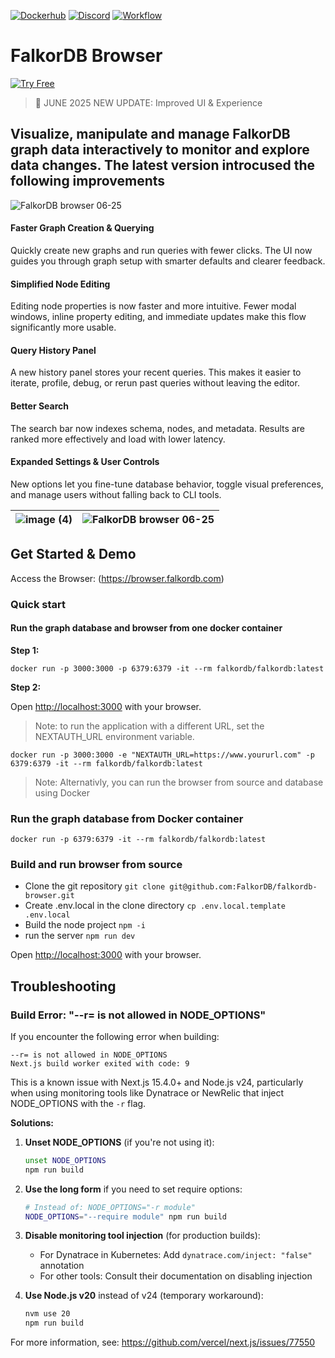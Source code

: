 
[![Dockerhub](https://img.shields.io/docker/pulls/falkordb/falkordb-browser?label=Docker)](https://hub.docker.com/r/falkordb/falkordb-browser/)
[![Discord](https://img.shields.io/discord/1146782921294884966?style=flat-square)](https://discord.gg/6M4QwDXn2w)
[![Workflow](https://github.com/FalkorDB/falkordb-browser/actions/workflows/nextjs.yml/badge.svg?branch=main)](https://github.com/FalkorDB/falkordb-browser/actions/workflows/nextjs.yml)

# FalkorDB Browser

[![Try Free](https://img.shields.io/badge/Try%20Free-FalkorDB%20Cloud-FF8101?labelColor=FDE900&style=for-the-badge&link=https://app.falkordb.cloud)](https://app.falkordb.cloud)

> 🎉 JUNE 2025 NEW UPDATE: Improved UI & Experience 

## Visualize, manipulate and manage FalkorDB graph data interactively to monitor and explore data changes. The latest version introcused the following improvements
![FalkorDB browser 06-25](https://github.com/user-attachments/assets/bc0060d0-1b55-484a-8e88-9c72b5085e55)

#### Faster Graph Creation & Querying  
Quickly create new graphs and run queries with fewer clicks. The UI now guides you through graph setup with smarter defaults and clearer feedback.

#### Simplified Node Editing  
Editing node properties is now faster and more intuitive. Fewer modal windows, inline property editing, and immediate updates make this flow significantly more usable.

#### Query History Panel  
A new history panel stores your recent queries. This makes it easier to iterate, profile, debug, or rerun past queries without leaving the editor.

#### Better Search  
The search bar now indexes schema, nodes, and metadata. Results are ranked more effectively and load with lower latency.

#### Expanded Settings & User Controls  
New options let you fine-tune database behavior, toggle visual preferences, and manage users without falling back to CLI tools.



| ![image (4)](https://github.com/user-attachments/assets/658fa59f-5316-475c-8bd7-b26651e9902c) | ![FalkorDB browser 06-25](https://github.com/user-attachments/assets/ee907fa6-038c-462b-9240-456a2d2c2a99) |
|---------------------------------------------------|---------------------------------------------------|


## Get Started & Demo

Access the Browser: (https://browser.falkordb.com)

### Quick start

#### Run the graph database and browser from one docker container

**Step 1:**
```
docker run -p 3000:3000 -p 6379:6379 -it --rm falkordb/falkordb:latest
```
**Step 2:**

Open [http://localhost:3000](http://localhost:3000) with your browser.

> Note: to run the application with a different URL, set the NEXTAUTH_URL environment variable.

```
docker run -p 3000:3000 -e "NEXTAUTH_URL=https://www.yoururl.com" -p 6379:6379 -it --rm falkordb/falkordb:latest
```

> Note: Alternativly, you can run the browser from source and database using Docker

### Run the graph database from Docker container

```
docker run -p 6379:6379 -it --rm falkordb/falkordb:latest
```

### Build and run browser from source

* Clone the git repository `git clone git@github.com:FalkorDB/falkordb-browser.git`
* Create .env.local in the clone directory `cp .env.local.template .env.local`
* Build the node project `npm -i`
* run the server `npm run dev`

Open [http://localhost:3000](http://localhost:3000) with your browser.

## Troubleshooting

### Build Error: "--r= is not allowed in NODE_OPTIONS"

If you encounter the following error when building:
```
--r= is not allowed in NODE_OPTIONS
Next.js build worker exited with code: 9
```

This is a known issue with Next.js 15.4.0+ and Node.js v24, particularly when using monitoring tools like Dynatrace or NewRelic that inject NODE_OPTIONS with the `-r` flag.

**Solutions:**

1. **Unset NODE_OPTIONS** (if you're not using it):
   ```bash
   unset NODE_OPTIONS
   npm run build
   ```

2. **Use the long form** if you need to set require options:
   ```bash
   # Instead of: NODE_OPTIONS="-r module"
   NODE_OPTIONS="--require module" npm run build
   ```

3. **Disable monitoring tool injection** (for production builds):
   - For Dynatrace in Kubernetes: Add `dynatrace.com/inject: "false"` annotation
   - For other tools: Consult their documentation on disabling injection

4. **Use Node.js v20** instead of v24 (temporary workaround):
   ```bash
   nvm use 20
   npm run build
   ```

For more information, see: https://github.com/vercel/next.js/issues/77550



